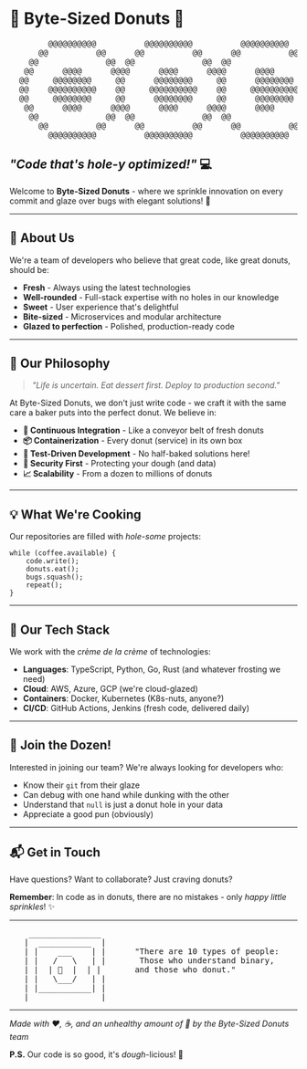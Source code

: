 # 🍩 Byte-Sized Donuts 🍩

<pre>
        @@@@@@@@@@          @@@@@@@@@@          @@@@@@@@@@
      @@          @@      @@          @@      @@          @@
    @@              @@  @@              @@  @@              @@
   @@      @@@@      @@@@      @@@@      @@@@      @@@@      @@
  @@     @@@@@@@@     @@      @@@@@@@@     @@      @@@@@@@@     @@
  @@    @@@@@@@@@@    @@     @@@@@@@@@@    @@     @@@@@@@@@@    @@
  @@     @@@@@@@@     @@      @@@@@@@@     @@      @@@@@@@@     @@
   @@      @@@@      @@@@      @@@@      @@@@      @@@@      @@
    @@              @@  @@              @@  @@              @@
      @@          @@      @@          @@      @@          @@
        @@@@@@@@@@          @@@@@@@@@@          @@@@@@@@@@
</pre>

## *"Code that's hole-y optimized!"* 💻

Welcome to **Byte-Sized Donuts** - where we sprinkle innovation on every commit and glaze over bugs with elegant solutions! 🎯

---

## 🎨 About Us

We're a team of developers who believe that great code, like great donuts, should be:
- **Fresh** - Always using the latest technologies
- **Well-rounded** - Full-stack expertise with no holes in our knowledge
- **Sweet** - User experience that's delightful
- **Bite-sized** - Microservices and modular architecture
- **Glazed to perfection** - Polished, production-ready code

---

## 🍩 Our Philosophy

> *"Life is uncertain. Eat dessert first. Deploy to production second."*

At Byte-Sized Donuts, we don't just write code - we craft it with the same care a baker puts into the perfect donut. We believe in:

- **🔄 Continuous Integration** - Like a conveyor belt of fresh donuts
- **📦 Containerization** - Every donut (service) in its own box
- **🧪 Test-Driven Development** - No half-baked solutions here!
- **🔐 Security First** - Protecting your dough (and data)
- **📈 Scalability** - From a dozen to millions of donuts

---

## 💡 What We're Cooking

Our repositories are filled with *hole-some* projects:

```
while (coffee.available) {
    code.write();
    donuts.eat();
    bugs.squash();
    repeat();
}
```

---

## 🌟 Our Tech Stack

We work with the *crème de la crème* of technologies:

- **Languages**: TypeScript, Python, Go, Rust (and whatever frosting we need)
- **Cloud**: AWS, Azure, GCP (we're cloud-glazed)
- **Containers**: Docker, Kubernetes (K8s-nuts, anyone?)
- **CI/CD**: GitHub Actions, Jenkins (fresh code, delivered daily)

---

## 🚀 Join the Dozen!

Interested in joining our team? We're always looking for developers who:
- Know their `git` from their glaze
- Can debug with one hand while dunking with the other
- Understand that `null` is just a donut hole in your data
- Appreciate a good pun (obviously)

---

## 📬 Get in Touch

Have questions? Want to collaborate? Just craving donuts?

**Remember**: In code as in donuts, there are no mistakes - only *happy little sprinkles*! ✨

---

<pre>
    _______________
   |  ___________  |
   | |    ___    | |      "There are 10 types of people:
   | |   /   \   | |       Those who understand binary,
   | |  | 🍩  |  | |       and those who donut."
   | |   \___/   | |
   | |___________| |
   |_______________|
</pre>

---

*Made with ❤️, ☕, and an unhealthy amount of 🍩 by the Byte-Sized Donuts team*

**P.S.** Our code is so good, it's *dough*-licious! 🎉
